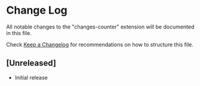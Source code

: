 # Change Log

All notable changes to the "changes-counter" extension will be documented in this file.

Check [Keep a Changelog](http://keepachangelog.com/) for recommendations on how to structure this file.

## [Unreleased]

- Initial release
